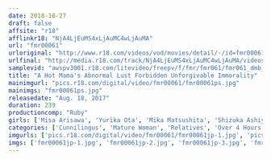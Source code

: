 ```yaml
---
date: 2018-10-27
draft: false
affsite: "r18"
afflinkr18: "NjA4LjEuMS4xLjAuMC4wLjAuMA"
url: "fmr00061"
urloriginal: "http://www.r18.com/videos/vod/movies/detail/-/id=fmr00061"
urlfinal: "http://media.r18.com/track/NjA4LjEuMS4xLjAuMC4wLjAuMA/videos/vod/movies/detail/-/id=fmr00061"
samplevid: "awspv3001.r18.com/litevideo/freepv/f/fmr/fmr061/fmr061_dmb_w.mp4"
title: "A Hot Mama's Abnormal Lust Forbidden Unforgivable Immorality"
mainimgurl: "pics.r18.com/digital/video/fmr00061/fmr00061ps.jpg"
mainimgs: "fmr00061ps.jpg"
releasedate: "Aug. 18, 2017"
duration: 239
productioncomp: "Ruby"
girls: ['Misa Arisawa', 'Yurika Ota', 'Mika Matsushita', 'Shizuka Ashiya', 'Shiori Ihara', 'Yukari Seno', 'Rena Ozaki', 'Aya Shina', 'Mirei Kyono', 'Fumie Seino']
categories: ['Cunnilingus', 'Mature Woman', 'Relatives', 'Over 4 Hours', 'Hi-Def']
imgurls: ['pics.r18.com/digital/video/fmr00061/fmr00061jp-1.jpg', 'pics.r18.com/digital/video/fmr00061/fmr00061jp-2.jpg', 'pics.r18.com/digital/video/fmr00061/fmr00061jp-3.jpg', 'pics.r18.com/digital/video/fmr00061/fmr00061jp-4.jpg', 'pics.r18.com/digital/video/fmr00061/fmr00061jp-5.jpg', 'pics.r18.com/digital/video/fmr00061/fmr00061jp-6.jpg', 'pics.r18.com/digital/video/fmr00061/fmr00061jp-7.jpg', 'pics.r18.com/digital/video/fmr00061/fmr00061jp-8.jpg', 'pics.r18.com/digital/video/fmr00061/fmr00061jp-9.jpg', 'pics.r18.com/digital/video/fmr00061/fmr00061jp-10.jpg', 'pics.r18.com/digital/video/fmr00061/fmr00061jp-11.jpg', 'pics.r18.com/digital/video/fmr00061/fmr00061jp-12.jpg', 'pics.r18.com/digital/video/fmr00061/fmr00061jp-13.jpg', 'pics.r18.com/digital/video/fmr00061/fmr00061jp-14.jpg', 'pics.r18.com/digital/video/fmr00061/fmr00061jp-15.jpg', 'pics.r18.com/digital/video/fmr00061/fmr00061jp-16.jpg', 'pics.r18.com/digital/video/fmr00061/fmr00061jp-17.jpg', 'pics.r18.com/digital/video/fmr00061/fmr00061jp-18.jpg', 'pics.r18.com/digital/video/fmr00061/fmr00061jp-19.jpg', 'pics.r18.com/digital/video/fmr00061/fmr00061jp-20.jpg']
imgs: ['fmr00061jp-1.jpg', 'fmr00061jp-2.jpg', 'fmr00061jp-3.jpg', 'fmr00061jp-4.jpg', 'fmr00061jp-5.jpg', 'fmr00061jp-6.jpg', 'fmr00061jp-7.jpg', 'fmr00061jp-8.jpg', 'fmr00061jp-9.jpg', 'fmr00061jp-10.jpg', 'fmr00061jp-11.jpg', 'fmr00061jp-12.jpg', 'fmr00061jp-13.jpg', 'fmr00061jp-14.jpg', 'fmr00061jp-15.jpg', 'fmr00061jp-16.jpg', 'fmr00061jp-17.jpg', 'fmr00061jp-18.jpg', 'fmr00061jp-19.jpg', 'fmr00061jp-20.jpg']
---
```

